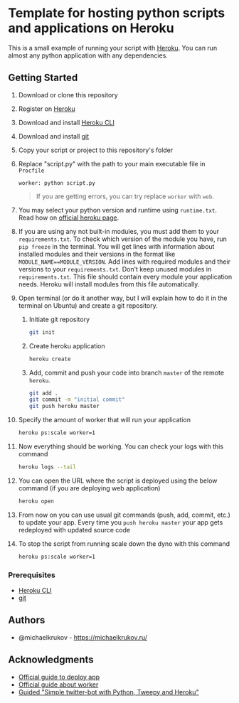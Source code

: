 # Template for hosting python scripts and applications on Heroku

This is a small example of running your script with
[Heroku](https://www.heroku.com/). You can run almost any python application
with any dependencies.

## Getting Started

1. Download or clone this repository
2. Register on [Heroku](https://www.heroku.com/)
3. Download and install [Heroku CLI](https://devcenter.heroku.com/articles/getting-started-with-python#set-up)
4. Download and install [git](https://git-scm.com/downloads)
5. Copy your script or project to this repository's folder
6. Replace "script.py" with the path to your main executable file in `Procfile`

   ```procfile
   worker: python script.py
   ```

   > If you are getting errors, you can try replace `worker` with `web`.
7. You may select your python version and runtime using `runtime.txt`. Read
   how on [official heroku page](https://devcenter.heroku.com/articles/python-runtimes#selecting-a-runtime).
8. If you are using any not built-in modules, you must add them to your
   `requirements.txt`. To check which version of the module you have, run
   `pip freeze` in the terminal. You will get lines with information about
   installed modules and their versions in the format like
   `MODULE_NAME==MODULE_VERSION`. Add lines with required modules and their
   versions to your `requirements.txt`. Don't keep unused modules in
   `requirements.txt`. This file should contain every module your application
   needs. Heroku will install modules from this file automatically.
9. Open terminal (or do it another way, but I will explain how to do it in
   the terminal on Ubuntu) and create a git repository.
   1. Initiate git repository

      ```bash
      git init
      ```

   2. Create heroku application

      ```bash
      heroku create
      ```

   3. Add, commit and push your code into branch `master` of the
      remote `heroku`.

      ```bash
      git add .
      git commit -m "initial commit"
      git push heroku master
      ```

10. Specify the amount of worker that will run your application

    ```bash
    heroku ps:scale worker=1
    ```

11. Now everything should be working. You can check your logs with this command

    ```bash
    heroku logs --tail
    ```

12. You can open the URL where the script is deployed using the below
    command (if you are deploying web application)

    ```bash
    heroku open
    ```

13. From now on you can use usual git commands (push, add, commit, etc.)
    to update your app. Every time you `push heroku master` your
    app gets redeployed with updated source code

14. To stop the script from running scale down the dyno with this command

    ```bash
    heroku ps:scale worker=1
    ```

### Prerequisites

* [Heroku CLI](https://devcenter.heroku.com/articles/getting-started-with-python#set-up)
* [git](https://git-scm.com/downloads)

## Authors

* @michaelkrukov - https://michaelkrukov.ru/

## Acknowledgments

* [Official guide to deploy app](https://devcenter.heroku.com/articles/getting-started-with-python#introduction)
* [Official guide about worker](https://devcenter.heroku.com/articles/background-jobs-queueing)
* [Guided "Simple twitter-bot with Python, Tweepy and Heroku"](http://briancaffey.github.io/2016/04/05/twitter-bot-tutorial.html)
